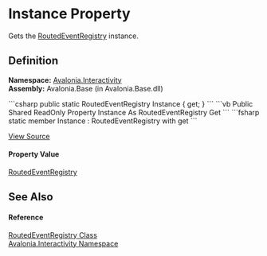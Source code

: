 # Instance Property


Gets the <a href="T_Avalonia_Interactivity_RoutedEventRegistry">RoutedEventRegistry</a> instance.



## Definition
**Namespace:** <a href="N_Avalonia_Interactivity">Avalonia.Interactivity</a>  
**Assembly:** Avalonia.Base (in Avalonia.Base.dll)

<Tabs groupId="api-code-preview">
<TabItem value="csharp" label="C#">
```csharp
public static RoutedEventRegistry Instance { get; }
```
</TabItem>
<TabItem value="vb" label="VB">
```vb
Public Shared ReadOnly Property Instance As RoutedEventRegistry
	Get
```
</TabItem>
<TabItem value="fsharp" label="F#">
```fsharp
static member Instance : RoutedEventRegistry with get
```
</TabItem>
</Tabs>



<a href="https://github.com/AvaloniaUI/Avalonia/tree/master/src/Avalonia.Base/Interactivity/RoutedEventRegistry.cs#L17" title="View the source code">View Source</a>



#### Property Value
<a href="T_Avalonia_Interactivity_RoutedEventRegistry">RoutedEventRegistry</a>

## See Also


#### Reference
<a href="T_Avalonia_Interactivity_RoutedEventRegistry">RoutedEventRegistry Class</a>  
<a href="N_Avalonia_Interactivity">Avalonia.Interactivity Namespace</a>  

